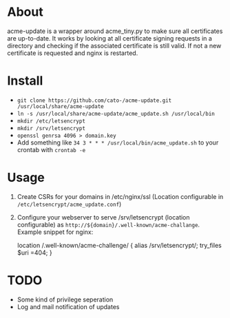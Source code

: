 # About
acme-update is a wrapper around acme_tiny.py to make sure all certificates are 
up-to-date. It works by looking at all certificate signing requests in a
directory and checking if the associated certificate is still valid. If not a
new certificate is requested and nginx is restarted.

# Install
- `git clone https://github.com/cato-/acme-update.git /usr/local/share/acme-update`
- `ln -s /usr/local/share/acme-update/acme_update.sh /usr/local/bin`
- `mkdir /etc/letsencrypt`
- `mkdir /srv/letsencrypt`
- `openssl genrsa 4096 > domain.key`
- Add something like `34 3 * * * /usr/local/bin/acme_update.sh` to your crontab with `crontab -e`

# Usage
1. Create CSRs for your domains in /etc/nginx/ssl (Location configurable in 
   `/etc/letsencrypt/acme_update.conf`)
2. Configure your webserver to serve /srv/letsencrypt (location configurable) 
   as `http://${domain}/.well-known/acme-challange`. Example snippet for nginx:

    location /.well-known/acme-challenge/ {
        alias /srv/letsencrypt/;
        try_files $uri =404;
    }

# TODO
- Some kind of privilege seperation
- Log and mail notification of updates
